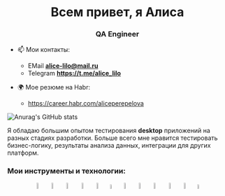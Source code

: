 <h1 align="center"> Всем привет, я Алиса </h1>
<h3 align="center"> QA Engineer</h3>

- 📫 Мои контакты:
  - EMail **alice-lilo@mail.ru**
  - Telegram **https://t.me/alice_lilo**
- 🌍 Мое резюме на Habr:

    - https://career.habr.com/aliceperepelova

![Anurag's GitHub stats](https://github-readme-stats.vercel.app/api?username=AlicePerepelova&show_icons=true&bg_color=00000000)

Я обладаю большим опытом тестирования **desktop** приложений на разных стадиях разработки.
Больше всего мне нравится тестировать бизнес-логику, результаты анализа данных, интеграции для других платформ.

### Мои инструменты и технологии:

<p align="center">
<img width="6%" title="IntelliJ IDEA" src="media/logo/Intelij_IDEA.svg">
<img width="6%" title="Java" src="media/logo/Java.svg">
<img width="6%" title="Selenide" src="media/logo/Selenide.svg">
<img width="6%" title="Selenoid" src="media/logo/Selenoid.svg">
<img width="6%" title="Allure Report" src="media/logo/Allure_Report.svg">
<img width="5%" title="Allure TestOps" src="media/logo/AllureTestOps.svg">
<img width="6%" title="Gradle" src="media/logo/Gradle.svg">
<img width="6%" title="JUnit5" src="media/logo/JUnit5.svg">
<img width="6%" title="GitHub" src="media/logo/GitHub.svg">
<img width="6%" title="Jenkins" src="media/logo/Jenkins.svg">
<img width="6%" title="Telegram" src="media/logo/Telegram.svg">
<img width="5%" title="Jira" src="media/logo/Jira.svg">
</p>

<!--END_SECTION:waka-->

